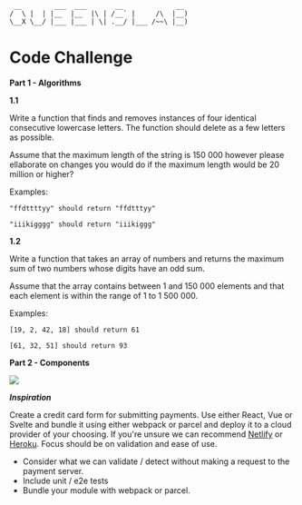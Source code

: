 ```
 __        ___  ___       __             __  
/  \ |  | |__  |__  |\ | /__` |     /\  |__) 
\__X \__/ |___ |___ | \| .__/ |___ /~~\ |__) 
```

**Code Challenge**
============

**Part 1 - Algorithms**

**1.1**

Write a function that finds and removes instances of four identical consecutive lowercase letters. The function should delete as a few letters as possible.

Assume that the maximum length of the string is 150 000 however please ellaborate on changes you would do if the maximum length would be 20 million or higher?

Examples: 
``` 
"ffdttttyy" should return "ffdtttyy"
```

``` 
"iiikigggg" should return "iiikiggg"
```

**1.2**

Write a function that takes an array of numbers and returns the maximum sum of two numbers whose digits have an odd sum.

Assume that the array contains between 1 and 150 000 elements and that each element is within the range of 1 to 1 500 000.

Examples:
```
[19, 2, 42, 18] should return 61
```

```
[61, 32, 51] should return 93
```


**Part 2 - Components**

![](inspiration.gif)

***Inspiration***


Create a credit card form for submitting payments. Use either React, Vue or Svelte and bundle it using either webpack or parcel and deploy it to a cloud provider of your choosing. If you're unsure we can recommend [Netlify](https://www.netlify.com/) or [Heroku](https://www.heroku.com). Focus should be on validation and ease of use.
- Consider what we can validate / detect without making a request to the payment server.
- Include unit / e2e tests
- Bundle your module with webpack or parcel.
